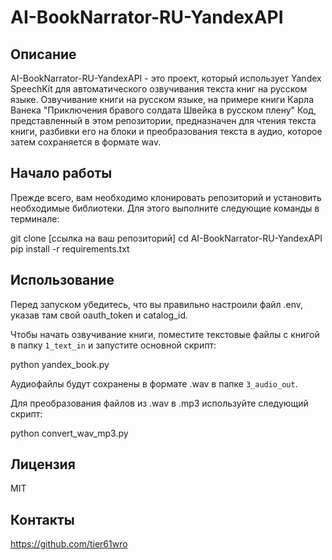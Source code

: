 # AI-BookNarrator-RU-YandexAPI

## Описание
AI-BookNarrator-RU-YandexAPI - это проект, который использует Yandex SpeechKit для автоматического озвучивания текста книг на русском языке.
Озвучивание книги на русском языке, на примере книги Карла Ванека "Приключения бравого солдата Швейка в русском плену"
Код, представленный в этом репозитории, предназначен для чтения текста книги, разбивки его на блоки и преобразования текста в аудио, которое затем сохраняется в формате wav.

## Начало работы
Прежде всего, вам необходимо клонировать репозиторий и установить необходимые библиотеки. Для этого выполните следующие команды в терминале:

git clone [ссылка на ваш репозиторий]
cd AI-BookNarrator-RU-YandexAPI
pip install -r requirements.txt

## Использование

Перед запуском убедитесь, что вы правильно настроили файл .env, указав там свой oauth_token и catalog_id.

Чтобы начать озвучивание книги, поместите текстовые файлы с книгой в папку `1_text_in` и запустите основной скрипт:

python yandex_book.py

Аудиофайлы будут сохранены в формате .wav в папке `3_audio_out`.

Для преобразования файлов из .wav в .mp3 используйте следующий скрипт:

python convert_wav_mp3.py

## Лицензия
MIT

## Контакты
https://github.com/tier61wro
